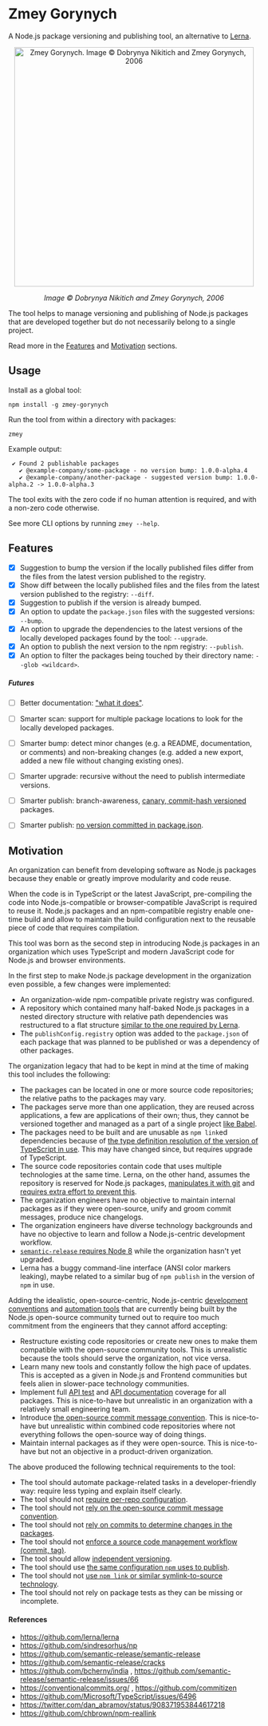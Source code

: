 # Zmey Gorynych

A Node.js package versioning and publishing tool, an alternative to [Lerna](https://github.com/lerna/lerna).

<p align="center">
  <img alt="Zmey Gorynych. Image © Dobrynya Nikitich and Zmey Gorynych, 2006" src="https://user-images.githubusercontent.com/498274/30076044-8c36fa9a-922c-11e7-84e0-87d67cb8ea39.jpg" width="480">
</p>
<p align="center">
  <i>Image © Dobrynya Nikitich and Zmey Gorynych, 2006</i>
</p>

The tool helps to manage versioning and publishing of Node.js packages that are developed together but do not necessarily belong to a single project.

Read more in the [Features](#features) and [Motivation](#motivation) sections.


## Usage

Install as a global tool:
```
npm install -g zmey-gorynych
```

Run the tool from within a directory with packages:
```
zmey
```

Example output:
```
 ✔ Found 2 publishable packages
   ✔ @example-company/some-package - no version bump: 1.0.0-alpha.4
   ✔ @example-company/another-package - suggested version bump: 1.0.0-alpha.2 -> 1.0.0-alpha.3
```

The tool exits with the zero code if no human attention is required, and with a non-zero code otherwise.

See more CLI options by running `zmey --help`.


## Features

- [x] Suggestion to bump the version if the locally published files differ from the files from the latest version published to the registry.
- [x] Show diff between the locally published files and the files from the latest version published to the registry: `--diff`.
- [x] Suggestion to publish if the version is already bumped.
- [x] An option to update the `package.json` files with the suggested versions: `--bump`.
- [x] An option to upgrade the dependencies to the latest versions of the locally developed packages found by the tool: `--upgrade`.
- [x] An option to publish the next version to the npm registry: `--publish`.
- [x] An option to filter the packages being touched by their directory name: `--glob <wildcard>`.

##### Futures

- [ ] Better documentation: ["what it does"](https://github.com/semantic-release/cli/blob/6fe3c63123470d74f522593f36714597ae47b18c/README.md#what-it-does).
- [ ] Smarter scan: support for multiple package locations to look for the locally developed packages.
- [ ] Smarter bump: detect minor changes (e.g. a README, documentation, or comments) and non-breaking changes (e.g. added a new export, added a new file without changing existing ones).
- [ ] Smarter upgrade: recursive without the need to publish intermediate versions.
- [ ] Smarter publish: branch-awareness, [canary, commit-hash versioned](https://github.com/lerna/lerna/blob/54761ba26f8cb6d50d16a4c920d1a9594c19d6e9/README.md#--canary--c) packages.
- [ ] Smarter publish: [no version committed in package.json](https://github.com/semantic-release/semantic-release/blob/8c44c3176af3d41fd87ac9d9b7a1d2f2d441b75f/README.md#why-is-the-packagejsons-version-not-updated-in-my-repository).


## Motivation

An organization can benefit from developing software as Node.js packages because they enable or greatly improve modularity and code reuse.

When the code is in TypeScript or the latest JavaScript, pre-compiling the code into Node.js-compatible or browser-compatible JavaScript is required to reuse it.
Node.js packages and an npm-compatible registry enable one-time build and allow to maintain the build configuration next to the reusable piece of code that requires compilation.

This tool was born as the second step in introducing Node.js packages in an organization which uses TypeScript and modern JavaScript code for Node.js and browser environments.

In the first step to make Node.js package development in the organization even possible, a few changes were implemented:

- An organization-wide npm-compatible private registry was configured.
- A repository which contained many half-baked Node.js packages in a nested directory structure with relative path dependencies was restructured to a flat structure [similar to the one required by Lerna](https://github.com/lerna/lerna#what-does-a-lerna-repo-look-like).
- The `publishConfig.registry` option was added to the `package.json` of each package that was planned to be published or was a dependency of other packages.

The organization legacy that had to be kept in mind at the time of making this tool includes the following:

- The packages can be located in one or more source code repositories; the relative paths to the packages may vary.
- The packages serve more than one application, they are reused across applications, a few are applications of their own; thus, they cannot be versioned together and managed as a part of a single project [like Babel](https://github.com/babel/babel/blob/3cdb7d7f0fffa48a9181ceeb05ede5382b1ab669/doc/design/monorepo.md).
- The packages need to be built and are unusable as `npm link`ed dependencies because of [the type definition resolution of the version of TypeScript in use](https://github.com/Microsoft/TypeScript/issues/6496). This may have changed since, but requires upgrade of TypeScript.
- The source code repositories contain code that uses multiple technologies at the same time. Lerna, on the other hand, assumes the repository is reserved for Node.js packages, [manipulates it with git](https://github.com/lerna/lerna/blob/54761ba26f8cb6d50d16a4c920d1a9594c19d6e9/README.md#publish) and [requires extra effort to prevent this](https://github.com/lerna/lerna/blob/54761ba26f8cb6d50d16a4c920d1a9594c19d6e9/README.md#--skip-git).
- The organization engineers have no objective to maintain internal packages as if they were open-source, unify and groom commit messages, produce nice changelogs.
- The organization engineers have diverse technology backgrounds and have no objective to learn and follow a Node.js-centric development workflow.
- [`semantic-release` requires Node 8](https://github.com/semantic-release/semantic-release/blob/8c44c3176af3d41fd87ac9d9b7a1d2f2d441b75f/README.md#why-does-semantic-release-require-node-version--8) while the organization hasn't yet upgraded.
- Lerna has a buggy command-line interface (ANSI color markers leaking), maybe related to a similar bug of `npm publish` in the version of `npm` in use.

Adding the idealistic, open-source-centric, Node.js-centric [development conventions](https://github.com/commitizen) and [automation tools](https://github.com/semantic-release/semantic-release) 
that are currently being built by the Node.js open-source community turned out to require too much commitment from the engineers that they cannot afford accepting:

- Restructure existing code repositories or create new ones to make them compatible with the open-source community tools. This is unrealistic because the tools should serve the organization, not vice versa.
- Learn many new tools and constantly follow the high pace of updates. This is accepted as a given in Node.js and Frontend communities but feels alien in slower-pace technology communities.
- Implement full [API test](https://github.com/semantic-release/cracks) and [API documentation](https://github.com/bcherny/india) coverage for all packages. This is nice-to-have but unrealistic in an organization with a relatively small engineering team.
- Introduce [the open-source commit message convention](https://conventionalcommits.org/). This is nice-to-have but unrealistic within combined code repositories where not everything follows the open-source way of doing things.
- Maintain internal packages as if they were open-source. This is nice-to-have but not an objective in a product-driven organization.

The above produced the following technical requirements to the tool:

- The tool should automate package-related tasks in a developer-friendly way: require less typing and explain itself clearly.
- The tool should not [require per-repo configuration](https://github.com/lerna/lerna/blob/54761ba26f8cb6d50d16a4c920d1a9594c19d6e9/README.md#lernajson).
- The tool should not [rely on the open-source commit message convention](https://github.com/semantic-release/semantic-release/blob/8c44c3176af3d41fd87ac9d9b7a1d2f2d441b75f/README.md#how-does-it-work).
- The tool should not [rely on commits to determine changes in the packages](https://github.com/lerna/lerna/blob/54761ba26f8cb6d50d16a4c920d1a9594c19d6e9/README.md#updated).
- The tool should not [enforce a source code management workflow (commit, tag)](https://github.com/lerna/lerna/blob/54761ba26f8cb6d50d16a4c920d1a9594c19d6e9/README.md#publish).
- The tool should allow [independent versioning](https://github.com/lerna/lerna/blob/54761ba26f8cb6d50d16a4c920d1a9594c19d6e9/README.md#independent-mode---independent).
- The tool should use [the same configuration `npm` uses to publish](https://github.com/lerna/lerna/blob/54761ba26f8cb6d50d16a4c920d1a9594c19d6e9/README.md#--registry-registry).
- The tool should not [use `npm link` or similar symlink-to-source technology](https://github.com/lerna/lerna/blob/54761ba26f8cb6d50d16a4c920d1a9594c19d6e9/README.md#bootstrap).
- The tool should not rely on package tests as they can be missing or incomplete.


#### References

- https://github.com/lerna/lerna
- https://github.com/sindresorhus/np
- https://github.com/semantic-release/semantic-release
- https://github.com/semantic-release/cracks
- https://github.com/bcherny/india , https://github.com/semantic-release/semantic-release/issues/66
- https://conventionalcommits.org/ , https://github.com/commitizen
- https://github.com/Microsoft/TypeScript/issues/6496
- https://twitter.com/dan_abramov/status/908371953844617218
- https://github.com/chbrown/npm-reallink
